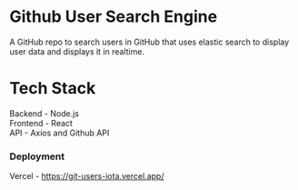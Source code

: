 # Github User Search Engine
A GitHub repo to search users in GitHub that uses elastic search to display user data and displays it in realtime.

# Tech Stack

Backend - Node.js\
Frontend - React\
API - Axios and Github API

### Deployment
Vercel - https://git-users-iota.vercel.app/

